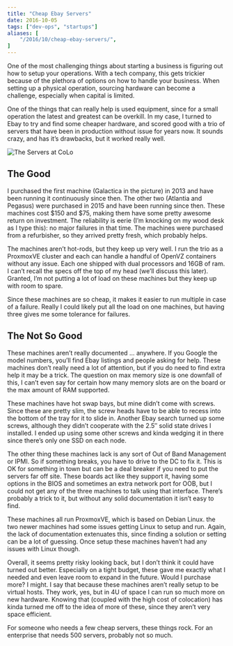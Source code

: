 ```yaml
---
title: "Cheap Ebay Servers"
date: 2016-10-05
tags: ["dev-ops", "startups"]
aliases: [
    "/2016/10/cheap-ebay-servers/",
]
---
```


One of the most challenging things about starting a business is figuring out how to setup your operations.  With a tech
company, this gets trickier because of the plethora of options on how to handle your business.  When setting up a
physical operation, sourcing hardware can become a challenge, especially when capital is limited.

One of the things that can really help is used equipment, since for a small operation the latest and greatest can be
overkill.  In my case, I turned to Ebay to try and find some cheaper hardware, and scored good with a trio of servers
that have been in production without issue for years now.  It sounds crazy, and has it’s drawbacks, but it worked really
well.

![The Servers at CoLo](/images/IMG_20160521_130042292.jpg)

## The Good

I purchased the first machine (Galactica in the picture) in 2013 and have been running it continuously since then.  The
other two (Atlantia and Pegasus) were purchased in 2015 and have been running since then.  These machines cost $150 and
$75, making them have some pretty awesome return on investment.  The reliability is eerie (I’m knocking on my wood desk
as I type this): no major failures in that time.  The machines were purchased from a refurbisher, so they arrived pretty
fresh, which probably helps.

The machines aren’t hot-rods, but they keep up very well.  I run the trio as a ProxmoxVE cluster and each can handle a
handful of OpenVZ containers without any issue.  Each one shipped with dual processors and 16GB of ram.  I can’t recall
the specs off the top of my head (we’ll discuss this later).  Granted, I’m not putting a lot of load on these machines
but they keep up with room to spare.

Since these machines are so cheap, it makes it easier to run multiple in case of
a failure.  Really I could likely put all the load on one machines, but having
three gives me some tolerance for failures.

## The Not So Good

These machines aren’t really documented … anywhere.  If you Google the model
numbers, you’ll find Ebay listings and people asking for help.  These machines
don’t really need a lot of attention, but if you do need to find extra help it
may be a trick.  The question on max memory size is one downfall of this, I
can’t even say for certain how many memory slots are on the board or the max
amount of RAM supported.

These machines have hot swap bays, but mine didn’t come with screws.  Since
these are pretty slim, the screw heads have to be able to recess into the bottom
of the tray for it to slide in.  Another Ebay search turned up some screws,
although they didn’t cooperate with the 2.5″ solid state drives I installed.  I
ended up using some other screws and kinda wedging it in there since there’s
only one SSD on each node.

The other thing these machines lack is any sort of Out of Band Management or
IPMI.  So if something breaks, you have to drive to the DC to fix it.  This is
OK for something in town but can be a deal breaker if you need to put the
servers far off site.  These boards act like they support it, having some
options in the BIOS and sometimes an extra network port for OOB, but I could not
get any of the three machines to talk using that interface.  There’s probably a
trick to it, but without any solid documentation it isn’t easy to find.

These machines all run ProxmoxVE, which is based on Debian Linux.  the two newer
machines had some issues getting Linux to setup and run.  Again, the lack of
documentation extenuates this, since finding a solution or setting can be a lot
of guessing.  Once setup these machines haven’t had any issues with Linux
though.

Overall, it seems pretty risky looking back, but I don’t think it could have
turned out better.  Especially on a tight budget, these gave me exactly what I
needed and even leave room to expand in the future.  Would I purchase more?  I
might.  I say that because these machines aren’t really setup to be virtual
hosts.  They work, yes, but in 4U of space I can run so much more on new
hardware.  Knowing that (coupled with the high cost of colocation) has kinda
turned me off to the idea of more of these, since they aren’t very space
efficient.

For someone who needs a few cheap servers, these things rock.  For an enterprise
that needs 500 servers, probably not so much.
